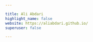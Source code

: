 ```yaml
---

title: Ali Abdari
highlight_name: false
website: https://aliabdari.github.io/
superuser: false

---
```

